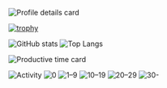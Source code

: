 
![Profile details card](http://github-profile-summary-cards.vercel.app/api/cards/profile-details?username=TM-59&theme=github_dark)

<!--
- 👋 Hi, I’m @TM-59
- 👀 Language:Python/C/JavaScript
- 🌱 Position:Fullstack engineer
- 💞️ Region:Japan,Tokyo
- 📫 How to reach me to e-mail tmi00advance@gmail.com

Best Regards.
-->
<!---
TM-59/TM-59 is a ✨ special ✨ repository because its `README.md` (this file) appears on your GitHub profile.
You can click the Preview link to take a look at your changes.
--->
[![trophy](https://github-profile-trophy.vercel.app/?username=TM-59)](https://github.com/ryo-ma/github-profile-trophy)

![GitHub stats](https://github-readme-stats-alpha-weld-62.vercel.app/api?username=TM-59&count_private=true)
![Top Langs](https://github-readme-stats-alpha-weld-62.vercel.app/api/top-langs/?username=TM-59&count_private=true)
<!--
![GitHub stats](https://github-readme-stats.vercel.app/api?username=TM-59&count_private=true)
![Top Langs](https://github-readme-stats.vercel.app/api/top-langs/?username=TM-59&count_private=true)
-->
![Productive time card](http://github-profile-summary-cards.vercel.app/api/cards/productive-time?username=TM-59&theme=github_dark&utcOffset=9)

![Activity](https://ghchart.rshah.org/TM-59)
![0](https://img.shields.io/badge/-0-%23ebedf0?style=flat-square)
![1–9](https://img.shields.io/badge/-1%E2%80%939-%23c6e48b?style=flat-square)
![10–19](https://img.shields.io/badge/-10%E2%80%9319-%237bc96f?style=flat-square)
![20–29](https://img.shields.io/badge/-20%E2%80%9329-%23239a3b?style=flat-square)
![30-](https://img.shields.io/badge/-30%E2%80%93-%23196127?style=flat-square)

